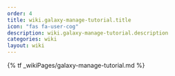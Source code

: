 ```yaml
---
order: 4
title: wiki.galaxy-manage-tutorial.title
icon: "fas fa-user-cog"
description: wiki.galaxy-manage-tutorial.description
categories: wiki
layout: wiki
---
```


{% tf _wikiPages/galaxy-manage-tutorial.md %}